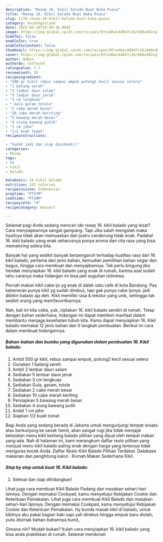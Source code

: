 ```yaml
---
description: "Resep 16. Kikil balado Buat Buka Puasa"
title: "Resep 16. Kikil balado Buat Buka Puasa"
slug: 1178-resep-16-kikil-balado-buat-buka-puasa
category: Uncategorized
date: 2022-04-16T10:40:16.094Z
image: https://img-global.cpcdn.com/recipes/07ce46ac4d847c26/680x482cq70/16-kikil-balado-foto-resep-utama.jpg
hideToc: false
enableToc: true
enableTocContent: false
thumbnail: https://img-global.cpcdn.com/recipes/07ce46ac4d847c26/680x482cq70/16-kikil-balado-foto-resep-utama.jpg
cover: https://img-global.cpcdn.com/recipes/07ce46ac4d847c26/680x482cq70/16-kikil-balado-foto-resep-utama.jpg
author: Admin
authorAv: notfound
ratingvalue: 3.7
reviewcount: 18
recipeingredient:
- "500 gr kikil rebus sampai empuk potong2 kecil sesuai selera"
- "1 batang sereh"
- "2 lembar daun salam"
- "5 lembar daun jeruk"
- "3 cm lengkuas"
- " Gula garam totole"
- "2 cabe merah besar"
- "10 cabe merah keriting"
- "5 bawang merah besar"
- "4 siung bawang putih"
- "1 cm jahe"
- "1/2 buah tomat"
recipeinstructions:

- "Sudah jadi dan siap dinikmati!"
categories:
- Resep
tags:
- 16
- kikil
- balado

katakunci: 16 kikil balado 
nutrition: 142 calories
recipecuisine: Indonesian
preptime: "PT37M"
cooktime: "PT39M"
recipeyield: "4"
recipecategory: Dessert

---
```



Selamat pagi Anda sedang mencari ide resep 16. kikil balado yang lezat? Cara menyiapkannya sangat gampang. Tapi Jika salah mengolah maka hasilnya tidak akan memuaskan dan justru cenderung tidak enak. Padahal 16. kikil balado yang enak seharusnya punya aroma dan cita rasa yang bisa memancing selera kita.


Banyak hal yang sedikit banyak berpengaruh terhadap kualitas rasa dari 16. kikil balado, pertama dari jenis bahan, kemudian pemilihan bahan segar dan bagus, hingga cara membuat dan menyajikannya. Tak perlu bingung jika hendak menyiapkan 16. kikil balado yang enak di rumah, karena asal sudah tahu caranya maka hidangan ini bisa jadi suguhan istimewa.

Pernah makan kikil cabe ijo yg enak di dalah satu cafe di kota Bandung. Pas kebeneran punya kikil yg sudah direbus, tapi gak punya cabe ijonya. jadi dibikin balado aja deh. Kikil memiliki rasa &amp; tekstur yang unik, sehingga tak sedikit orang yang memfavoritkannya.


Nah, kali ini kita coba, yuk, ciptakan 16. kikil balado sendiri di rumah. Tetap dengan bahan sederhana, hidangan ini dapat memberi manfaat dalam membantu menjaga kesehatan tubuh kita. Kamu dapat menyiapkan 16. Kikil balado memakai 12 jenis bahan dan 0 langkah pembuatan. Berikut ini cara dalam membuat hidangannya.

<!--inarticleads1-->

##### Bahan-bahan dan bumbu yang digunakan dalam pembuatan 16. Kikil balado:

1. Ambil 500 gr kikil, rebus sampai empuk, potong2 kecil sesuai selera
1. Gunakan 1 batang sereh
1. Ambil 2 lembar daun salam
1. Sediakan 5 lembar daun jeruk
1. Sediakan 3 cm lengkuas
1. Sediakan  Gula, garam, totole
1. Sediakan 2 cabe merah besar
1. Sediakan 10 cabe merah keriting
1. Persiapkan 5 bawang merah besar
1. Sediakan 4 siung bawang putih
1. Ambil 1 cm jahe
1. Siapkan 1/2 buah tomat


Bagi Anda yang sedang berada di Jakarta untuk mengunjungi tempat wisata atau berkunjung ke sanak famili, akan sangat rugi jika tidak menjajal kelezatan menu kikil kentang balado pilihan yang dijual oleh tempat makan yang ada. Nah di halaman ini, kami merangkum daftar resto pilihan yang menjual menu kikil balado paling enak dengan harga yang tentunya tidak menguras kocek Anda. Daftar Resto Kikil Balado Pilihan Terdekat. Database makanan dan penghitung kalori : Rumah Makan Sederhana Kikil. 

<!--inarticleads2-->

##### Step by step untuk buat 16. Kikil balado:


1. Selesai dan siap dihidangkan!

Lihat juga cara membuat Kikil Balado Padang dan masakan sehari-hari lainnya. Dengan memakai Cookpad, kamu menyetujui Kebijakan Cookie dan Ketentuan Pemakaian. Lihat juga cara membuat Kikil Balado dan masakan sehari-hari lainnya. Dengan memakai Cookpad, kamu menyetujui Kebijakan Cookie dan Ketentuan Pemakaian. Hy bunda masak kikil di balado, untuk kikilnya aku pakai bagian kaki sapi yah direbus hingga empuk baru diolah, yuks disimak bahan-bahannya bund,. 

Gimana nih? Mudah bukan? Itulah cara menyiapkan 16. kikil balado yang bisa anda praktikkan di rumah. Selamat menikmati
